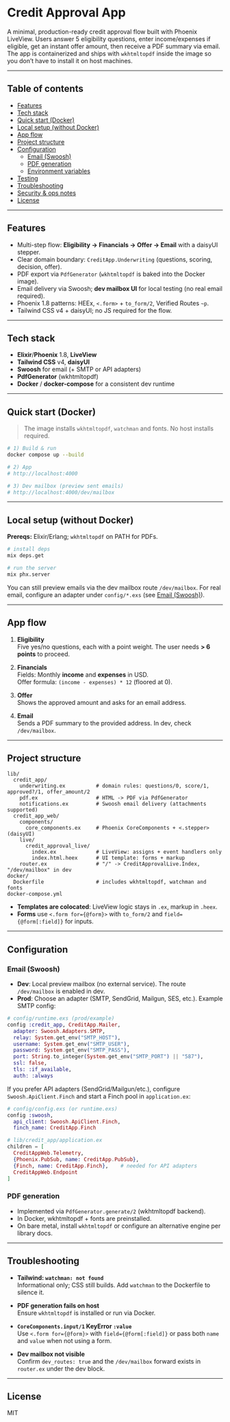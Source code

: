 # Credit Approval App

A minimal, production-ready credit approval flow built with Phoenix LiveView. Users answer 5 eligibility questions, enter income/expenses if eligible, get an instant offer amount, then receive a PDF summary via email. The app is containerized and ships with `wkhtmltopdf` inside the image so you don’t have to install it on host machines.

---

## Table of contents

- [Features](#features)
- [Tech stack](#tech-stack)
- [Quick start (Docker)](#quick-start-docker)
- [Local setup (without Docker)](#local-setup-without-docker)
- [App flow](#app-flow)
- [Project structure](#project-structure)
- [Configuration](#configuration)
    - [Email (Swoosh)](#email-swoosh)
    - [PDF generation](#pdf-generation)
    - [Environment variables](#environment-variables)
- [Testing](#testing)
- [Troubleshooting](#troubleshooting)
- [Security & ops notes](#security--ops-notes)
- [License](#license)

---

## Features

- Multi-step flow: **Eligibility → Financials → Offer → Email** with a daisyUI stepper.
- Clear domain boundary: `CreditApp.Underwriting` (questions, scoring, decision, offer).
- PDF export via `PdfGenerator` (`wkhtmltopdf` is baked into the Docker image).
- Email delivery via Swoosh; **dev mailbox UI** for local testing (no real email required).
- Phoenix 1.8 patterns: HEEx, `<.form>` + `to_form/2`, Verified Routes `~p`.
- Tailwind CSS v4 + daisyUI; no JS required for the flow.

---

## Tech stack

- **Elixir**/**Phoenix** 1.8, **LiveView**
- **Tailwind CSS** v4, **daisyUI**
- **Swoosh** for email (+ SMTP or API adapters)
- **PdfGenerator** (wkhtmltopdf)
- **Docker** / **docker-compose** for a consistent dev runtime

---

## Quick start (Docker)

> The image installs `wkhtmltopdf`, `watchman` and fonts. No host installs required.

```bash
# 1) Build & run
docker compose up --build

# 2) App
# http://localhost:4000

# 3) Dev mailbox (preview sent emails)
# http://localhost:4000/dev/mailbox
```

---

## Local setup (without Docker)

**Prereqs:** Elixir/Erlang; `wkhtmltopdf` on PATH for PDFs.

```bash
# install deps
mix deps.get

# run the server
mix phx.server
```

You can still preview emails via the dev mailbox route `/dev/mailbox`. For real email, configure an adapter under `config/*.exs` (see [Email (Swoosh)](#email-swoosh)).

---

## App flow

1) **Eligibility**  
   Five yes/no questions, each with a point weight. The user needs **> 6 points** to proceed.

2) **Financials**  
   Fields: Monthly **income** and **expenses** in USD.  
   Offer formula: `(income - expenses) * 12` (floored at 0).

3) **Offer**  
   Shows the approved amount and asks for an email address.

4) **Email**  
   Sends a PDF summary to the provided address. In dev, check `/dev/mailbox`.

---

## Project structure

```
lib/
  credit_app/
    underwriting.ex          # domain rules: questions/0, score/1, approved?/1, offer_amount/2
    pdf.ex                   # HTML -> PDF via PdfGenerator
    notifications.ex         # Swoosh email delivery (attachments supported)
  credit_app_web/
    components/
      core_components.ex     # Phoenix CoreComponents + <.stepper> (daisyUI)
    live/
      credit_approval_live/
        index.ex             # LiveView: assigns + event handlers only
        index.html.heex      # UI template: forms + markup
    router.ex                # "/" -> CreditApprovalLive.Index, "/dev/mailbox" in dev
docker/
  Dockerfile                 # includes wkhtmltopdf, watchman and fonts
docker-compose.yml
```

- **Templates are colocated**: LiveView logic stays in `.ex`, markup in `.heex`.
- **Forms** use `<.form for={@form}>` with `to_form/2` and `field={@form[:field]}` for inputs.

---

## Configuration

### Email (Swoosh)

- **Dev**: Local preview mailbox (no external service). The route `/dev/mailbox` is enabled in dev.
- **Prod**: Choose an adapter (SMTP, SendGrid, Mailgun, SES, etc.). Example SMTP config:

```elixir
# config/runtime.exs (prod/example)
config :credit_app, CreditApp.Mailer,
  adapter: Swoosh.Adapters.SMTP,
  relay: System.get_env("SMTP_HOST"),
  username: System.get_env("SMTP_USER"),
  password: System.get_env("SMTP_PASS"),
  port: String.to_integer(System.get_env("SMTP_PORT") || "587"),
  ssl: false,
  tls: :if_available,
  auth: :always
```

If you prefer API adapters (SendGrid/Mailgun/etc.), configure `Swoosh.ApiClient.Finch` and start a Finch pool in `application.ex`:
```elixir
# config/config.exs (or runtime.exs)
config :swoosh,
  api_client: Swoosh.ApiClient.Finch,
  finch_name: CreditApp.Finch

# lib/credit_app/application.ex
children = [
  CreditAppWeb.Telemetry,
  {Phoenix.PubSub, name: CreditApp.PubSub},
  {Finch, name: CreditApp.Finch},    # needed for API adapters
  CreditAppWeb.Endpoint
]
```

### PDF generation

- Implemented via `PdfGenerator.generate/2` (wkhtmltopdf backend).
- In Docker, wkhtmltopdf + fonts are preinstalled.
- On bare metal, install `wkhtmltopdf` or configure an alternative engine per library docs.

---

## Troubleshooting

- **Tailwind: `watchman: not found`**  
  Informational only; CSS still builds. Add `watchman` to the Dockerfile to silence it.

- **PDF generation fails on host**  
  Ensure `wkhtmltopdf` is installed or run via Docker.

- **`CoreComponents.input/1` KeyError `:value`**  
  Use `<.form for={@form}>` with `field={@form[:field]}` or pass both `name` and `value` when not using a form.

- **Dev mailbox not visible**  
  Confirm `dev_routes: true` and the `/dev/mailbox` forward exists in `router.ex` under the dev block.

---

## License

MIT